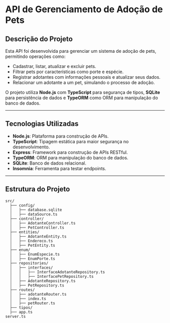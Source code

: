 # **API de Gerenciamento de Adoção de Pets**

## **Descrição do Projeto**
Esta API foi desenvolvida para gerenciar um sistema de adoção de pets, permitindo operações como:
- Cadastrar, listar, atualizar e excluir pets.
- Filtrar pets por características como porte e espécie.
- Registrar adotantes com informações pessoais e atualizar seus dados.
- Relacionar um adotante a um pet, simulando o processo de adoção.

O projeto utiliza **Node.js** com **TypeScript** para segurança de tipos, **SQLite** para persistência de dados e **TypeORM** como ORM para manipulação do banco de dados.

---

## **Tecnologias Utilizadas**
- **Node.js**: Plataforma para construção de APIs.
- **TypeScript**: Tipagem estática para maior segurança no desenvolvimento.
- **Express**: Framework para construção de APIs RESTful.
- **TypeORM**: ORM para manipulação do banco de dados.
- **SQLite**: Banco de dados relacional.
- **Insomnia**: Ferramenta para testar endpoints.

---

## **Estrutura do Projeto**
```plaintext
src/
  ├── config/
  │   ├── database.sqlite
  │   ├── dataSource.ts
  ├── controller/
  │   ├── AdotanteController.ts
  │   ├── PetController.ts
  ├── entities/
  │   ├── AdotanteEntity.ts
  │   ├── Endereco.ts
  │   ├── PetEntity.ts
  ├── enum/
  │   ├── EnumEspecie.ts
  │   ├── EnumPorte.ts
  ├── repositories/
  │   ├── interfaces/
  │   │   ├── InterfaceAdotanteRepository.ts
  │   │   ├── InterfacePetRepository.ts
  │   ├── AdotanteRepository.ts
  │   ├── PetRepository.ts
  ├── routes/
  │   ├── adotanteRouter.ts
  │   ├── index.ts
  │   ├── petRouter.ts
  ├── tipos/
  ├── app.ts
server.ts
